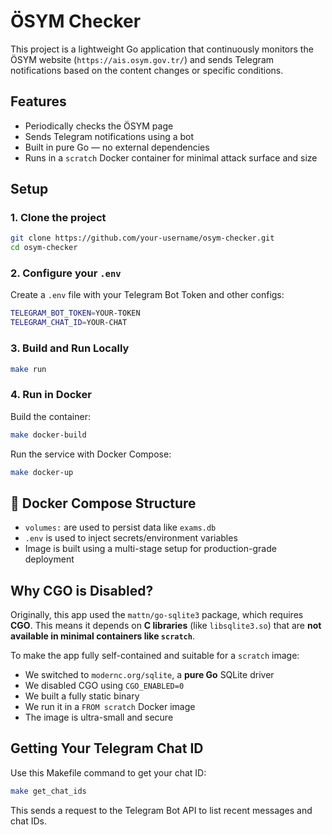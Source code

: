 # ÖSYM Checker

This project is a lightweight Go application that continuously monitors the ÖSYM website (`https://ais.osym.gov.tr/`) and sends Telegram notifications based on the content changes or specific conditions.

## Features

- Periodically checks the ÖSYM page
- Sends Telegram notifications using a bot
- Built in pure Go — no external dependencies
- Runs in a `scratch` Docker container for minimal attack surface and size

## Setup

### 1. Clone the project

```bash
git clone https://github.com/your-username/osym-checker.git
cd osym-checker
```

### 2. Configure your `.env`

Create a `.env` file with your Telegram Bot Token and other configs:

```bash
TELEGRAM_BOT_TOKEN=YOUR-TOKEN
TELEGRAM_CHAT_ID=YOUR-CHAT
```

### 3. Build and Run Locally

```bash
make run
```

### 4. Run in Docker

Build the container:

```bash
make docker-build
```

Run the service with Docker Compose:

```bash
make docker-up
```

## 🐋 Docker Compose Structure

- `volumes:` are used to persist data like `exams.db`
- `.env` is used to inject secrets/environment variables
- Image is built using a multi-stage setup for production-grade deployment

## Why CGO is Disabled?

Originally, this app used the `mattn/go-sqlite3` package, which requires **CGO**.
This means it depends on **C libraries** (like `libsqlite3.so`) that are **not available in minimal containers like `scratch`**.

To make the app fully self-contained and suitable for a `scratch` image:

- We switched to `modernc.org/sqlite`, a **pure Go** SQLite driver
- We disabled CGO using `CGO_ENABLED=0`
- We built a fully static binary
- We run it in a `FROM scratch` Docker image
- The image is ultra-small and secure

## Getting Your Telegram Chat ID

Use this Makefile command to get your chat ID:

```bash
make get_chat_ids
```

This sends a request to the Telegram Bot API to list recent messages and chat IDs.
